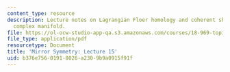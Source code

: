 ```yaml
---
content_type: resource
description: Lecture notes on Lagrangian Floer homology and coherent sheaves on a
  complex manifold.
file: https://ol-ocw-studio-app-qa.s3.amazonaws.com/courses/18-969-topics-in-geometry-mirror-symmetry-spring-2009/b376e75601918026a2309b9a0915f91f_MIT18_969s09_lec15.pdf
file_type: application/pdf
resourcetype: Document
title: 'Mirror Symmetry: Lecture 15'
uid: b376e756-0191-8026-a230-9b9a0915f91f
---
```

